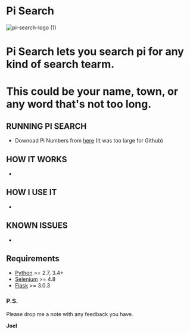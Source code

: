 # Pi Search

![pi-search-logo (1)](https://github.com/joel-1080p/pi_search/assets/156847809/ef0a1e1d-2625-4a72-9bea-7aeaf6004981)

# Pi Search lets you search pi for any kind of search tearm.
# This could be your name, town, or any word that's not too long.

## RUNNING PI SEARCH
- Downoad Pi Numbers from [here](https://pi2e.ch/blog/wp-content/uploads/2017/03/pi_dec_1m.txt) (It was too large for Github) 
  
## HOW IT WORKS
- 

## HOW I USE IT
- 

## KNOWN ISSUES
- 

## Requirements

-   [Python](https://www.python.org) \>= 2.7, 3.4+
-   [Selenium](https://www.selenium.dev/) \>= 4.8
-   [Flask](https://flask.palletsprojects.com/en/3.0.x/) \>= 3.0.3

### P.S.

Please drop me a note with any feedback you have.

**Joel**

